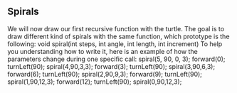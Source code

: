 ## Spirals ##
We will now draw our first recursive function with the turtle. The goal is
to draw different kind of spirals with the same function, which prototype is
the following:     void spiral(int steps, int angle, int length, int increment)
To help you understanding how to write it, here is an example of how the
parameters change during one specific call:     spiral(5, 90, 0, 3);
    forward(0);
    turnLeft(90);
    spiral(4,90,3,3);
    forward(3);
    turnLeft(90);
    spiral(3,90,6,3);
    forward(6);
    turnLeft(90);
    spiral(2,90,9,3);
    forward(9);
    turnLeft(90);
    spiral(1,90,12,3);
    forward(12);
    turnLeft(90);
    spiral(0,90,12,3);

